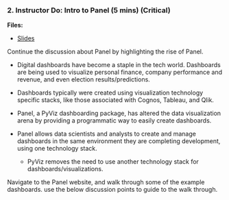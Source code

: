 ### 2. Instructor Do: Intro to Panel (5 mins) (Critical)

**Files:**

* [Slides]()

Continue the discussion about Panel by highlighting the rise of Panel.

* Digital dashboards have become a staple in the tech world. Dashboards are being used to visualize personal finance, company performance and revenue, and even election results/predictions.

* Dashboards typically were created using visualization technology specific stacks, like those associated with Cognos, Tableau, and Qlik.

* Panel, a PyViz dashboarding package, has altered the data visualization arena by providing a programmatic way to easily create dashboards.

* Panel allows data scientists and analysts to create and manage dashboards in the same environment they are completing development, using one technology stack.

  * PyViz removes the need to use another technology stack for dashboards/visualizations.

Navigate to the Panel website, and walk through some of the example dashboards. use the below discussion points to guide to the walk through.
